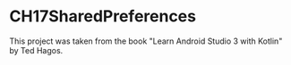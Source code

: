 # CH17SharedPreferences
This project was taken from the book "Learn Android Studio 3 with Kotlin" by Ted Hagos.
